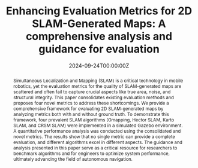 ---
title: "Enhancing Evaluation Metrics for 2D SLAM-Generated Maps: A comprehensive analysis and guidance for evaluation"
authors:
  - admin
date: "2024-09-24T00:00:00Z"
doi: "10.1016/j.engappai.2020.104032" # Example DOI from a reference, update with the correct one if available

# Schedule page publish date (NOT publication's date).
publishDate: "2024-09-24T00:00:00Z"

# Publication type.
publication_types: ["article"]

# Publication name and optional abbreviated publication name.
publication: "Engineering Applications of Artificial Intelligence"
publication_short: "Eng. Appl. Artif. Intell."

abstract: Simultaneous Localization and Mapping (SLAM) is a critical technology in mobile robotics, yet the evaluation metrics for the quality of SLAM-generated maps are scattered and often fail to capture crucial aspects like true area, noise, and structural integrity. This paper consolidates existing evaluation methods and proposes four novel metrics to address these shortcomings. We provide a comprehensive framework for evaluating 2D SLAM-generated maps by analyzing metrics both with and without ground truth. To demonstrate this framework, four prevalent SLAM algorithms (Gmapping, Hector SLAM, Karto SLAM, and CRSM SLAM) were implemented in a simulated Gazebo environment. A quantitative performance analysis was conducted using the consolidated and novel metrics. The results show that no single metric can provide a complete evaluation, and different algorithms excel in different aspects. The guidance and analysis presented in this paper serve as a critical resource for researchers to benchmark algorithms and for engineers to optimize system performance, ultimately advancing the field of autonomous navigation.

# Summary. An optional shortened abstract.
summary: This paper presents a unified framework for evaluating 2D SLAM map quality, introducing four novel metrics to assess area accuracy, noise, and structural integrity. A comprehensive analysis of four SLAM algorithms demonstrates the necessity of using multiple metrics for a complete performance evaluation.

tags:
  - Robotics
  - SLAM
  - Performance Evaluation
  - Autonomous Navigation
  - Mobile Robotics

featured: true

links:
#- name: "arXiv Page"
#  url: "https://arxiv.org/abs/XXXX.XXXXX" # Replace with actual link
- name: "PDF"
  url: "https://arxiv.org/pdf/XXXX.XXXXX" # Replace with actual link
#url_code: 'https://github.com/yourproject'
#url_dataset: '#'
#url_poster: '#'
#url_project: ''
#url_slides: ''
#url_source: '#'
#url_video: '#'

# Featured image
# To use, add an image named `featured.jpg/png` to your page's folder.
image:
  caption: 'A comparison of maps generated by different SLAM algorithms.'
  focal_point: "Smart"
  preview_only: false

# Associated Projects (optional).
# projects:
# - internal-project

# Slides (optional).
# slides: example
---